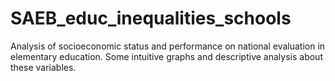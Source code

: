 # SAEB_educ_inequalities_schools
Analysis of socioeconomic status and performance on national evaluation in elementary education. Some intuitive graphs and descriptive analysis about these variables.

